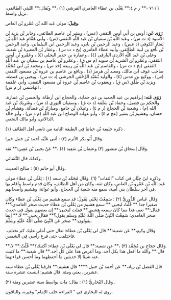 ٧١١٦ -** ر م ٤:** يَعْلَى بن عطاء العامري القرشي (١) ،** ويُقال:** الليثي الطائفي، نزيل واسط.

**وقِيلَ:** مولى عَبد الله بْن عَمْرو بْن العاص.

**رَوَى عَن:** أوس بن أَبي أوس الثقفي (عس) ، وبشر بْن عاصم الطائفي، وجابر بْن يزيد بْن الأسود (د ت س) ، وعَبد اللَّهِ بْن سفيان بْن عَبد اللَّهِ الثقفي (س) ، وأبي هَمَّامٍ عَبد اللَّهِ بْنِ يَسَارٍ الكوفي (د عس) ، وعبد الرحمن بْن بابي، وعبد الرحمن ابن البيلماني، وعبد الرحمن بْن نافع بن لبية الطائفي، وأبيه عطاء العامري (بخ د ت س) ، وعقار بْن المغيرة بْن شعبة، وعلي بْن عَبد اللَّهِ الأزدي البارقي (٤) ، وعمارة بن حدير البجلي (٤) ، وعَمْرو بْن أوس الثقفي، وعَمْرو بْن الشريد بْن سويد (م س ق) ، وعَمْرو بْن عاصم بن سفيان بن عَبد اللَّهِ الثقفي (بخ د ت س) ، والقاسم بْن عَبد اللَّهِ بْن ربيعة (خد س) ، ومحمد بْن أَبي مُحَمَّد صاحب عوف ابن مالك، ومعبد بْن هرمز (د) ، ونافع بن عاصم بن عروة بْن مسعود الثقفي (س) ، ووكيع بن عدس (٤) ، والوليد بْنعَبْدِ الرَّحْمَنِ الجرشي (د ت س) ، ويحيى بن قمطة، ويزيد بْن طَلْق (س ق) ، ويعقوب بْن عاصم بْن عروة بْن مسعود الثقفي، وأبي علقمة الهاشمي (ر م س) .

**رَوَى عَنه:** إبراهيم بن عبد الحميد بن ذي حماية، والحجاج ابن أرطاة، والحسن بْن عمارة، والحكم بن فضيل، وحماد بْن سَلَمَة (د ت ق) ، وسفيان الثوري (د س) ، وشَرِيك بْن عَبد الله (م) ، وشعبة بْن الحجاج (ر م ٤) ، وغيلان بْن جامع، ومبارك بْن فضالة، وهشام بْن حسان، وهشيم بْن بشير (عخ م ٤) ، وأبو عوانة الوضاح ابن عَبد اللَّهِ (م د س) ، وأبو خالد الدالاني، وأبو مالك النخعي.

ذكره خليفة بْن خياط فِي الطبقة الثانية من تابعي أهل الطائف (١) .

وَقَال أَبُو بكر الأثرم (٢) : أثنى عَلَيْهِ أحمد بْن حنبل خيرا.

وَقَال إسحاق بْن منصور (٣) وعثمان بْن سَعِيد (٤) ،** عَنْ يحيى بْن مَعِين:** ثقة.

وكذلك قال النَّسَائي.

وَقَال أبو حاتم (٥) : صالح الحديث.

وذكره ابنُ حِبَّان في كتاب "الثقات" (٦) .وَقَال مُحَمَّد بْن سعد (١) : يَعْلَى بْن عطاء مولى عَبد اللَّهِ بْن عَمْرو بْن العاص، وكان ثقة، وكان من أهل الطائف، وكان قدم واسط وأقام بها في آخر سلطان بني أمية، سمع منه شعبة بْن الحجاج، وأبو عوانة، وهشيم وأصحابهم.

وَقَال عَباس الدُّورِيُّ (٢) : سَمِعْتُ يَحْيَى يَقُولُ: قد سمع هشيم من يَعْلَى بْن عطاء وكان صغيرا جدا.** قُلْتُ ليحيى:** سمع هشيم من يَعْلَى بْن عطاء حديث صخر الغامدي؟** فقال:** نعم، هذا مما كَانَ سمعه هشيم.** فقلت ليحيى:** إن بعضهم يقول فِي حديث صخر الغامدي: سَمِعْتُ النَّبِيَّ صَلَّى اللَّهُ عَلَيْهِ وسلم يقول؟** فقال يحيى:** لا،** إنما يقولون:** صخر عَن النَّبِيّ صَلَّى اللَّهُ عَلَيْهِ وسَلَّمَ.

وَقَال وكيع،** عَن شعبة:** قال لي يَعْلَى بْن عطاء: تعال حتى أملي عليك كم نختلف. فاختلفت حتى قرع رأسي فِي الشمس.

وَقَال حجاج بن مُحَمَّد (٣) ،** عن شعبة:** قال لي يَعْلَى بْن عطاء: أكتبك؟** قُلْتُ:** لا.** قال:** والله ما أفعل هذا بكل أحد، وما أعرض هذا على كل أحد.** قال شعبة:** ما كتبت عنه شيئا إلا حديثين ما أحفظهما وما أحسن قراءتهما.

قال الفضل بْن زياد،** عَن أحمد بْن حنبل:**** قال هشيم:** فارقنا يَعْلَى بْن عطاء سنة عشرين، يعني ومئة. قال هشيم: ابنست عشرة سنة.

وقَال البُخارِيُّ (١) : يقال: مات بواسط سنة عشرين ومئة (٢) .

روى له البخاري في " القراءة خلف الإمام" وغيره، والباقون.